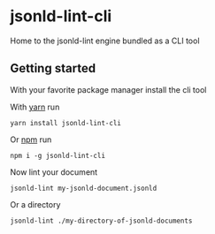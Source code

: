 # jsonld-lint-cli

Home to the jsonld-lint engine bundled as a CLI tool

## Getting started

With your favorite package manager install the cli tool

With [yarn](https://yarnpkg.com/) run

```
yarn install jsonld-lint-cli
```

Or [npm](https://www.npmjs.com/) run

```
npm i -g jsonld-lint-cli
```

Now lint your document

```
jsonld-lint my-jsonld-document.jsonld
```

Or a directory

```
jsonld-lint ./my-directory-of-jsonld-documents
```
